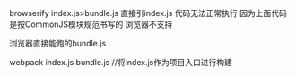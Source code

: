 browserify index.js>bundle.js
直接引index.js 代码无法正常执行 因为上面代码是按CommonJS模块规范书写的 
浏览器不支持

浏览器直接能跑的bundle.js
 
webpack index.js bundle.js  //将index.js作为项目入口进行构建